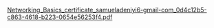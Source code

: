 [Networking_Basics_certificate_samueladeniyi6-gmail-com_0d4c12b5-c863-4618-b223-0654e56253f4.pdf](https://github.com/user-attachments/files/22664152/Networking_Basics_certificate_samueladeniyi6-gmail-com_0d4c12b5-c863-4618-b223-0654e56253f4.pdf)
